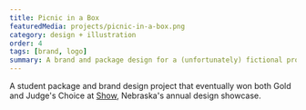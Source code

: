 ```yaml
---
title: Picnic in a Box
featuredMedia: projects/picnic-in-a-box.png
category: design + illustration
order: 4
tags: [brand, logo]
summary: A brand and package design for a (unfortunately) fictional product.
---
```


A student package and brand design project that eventually won both Gold and Judge's Choice at [Show](https://shownebraska.org), Nebraska's annual design showcase.
